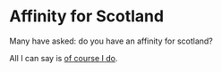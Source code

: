 # Affinity for Scotland

Many have asked: do you have an affinity for scotland? 

All I can say is [of course I do](https://dot.scot/become-a-dotscot/#:~:text=Scotland%20their%20home-,Have%20an%20affinity%20for%20Scotland,-.scot%20domains%20are).

